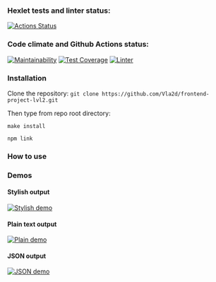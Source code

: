 ### Hexlet tests and linter status:
[![Actions Status](https://github.com/Vla2d/frontend-project-lvl2/workflows/hexlet-check/badge.svg)](https://github.com/Vla2d/frontend-project-lvl2/actions)

### Code climate and Github Actions status:


[![Maintainability](https://api.codeclimate.com/v1/badges/a99a88d28ad37a79dbf6/maintainability)](https://codeclimate.com/github/Vla2d/frontend-project-lvl2/maintainability)
[![Test Coverage](https://api.codeclimate.com/v1/badges/a99a88d28ad37a79dbf6/test_coverage)](https://codeclimate.com/github/Vla2d/frontend-project-lvl2/test_coverage)
[![Linter](https://github.com/Vla2d/frontend-project-lvl2/actions/workflows/lint.yml/badge.svg)](https://github.com/Vla2d/frontend-project-lvl2/actions)

### Installation

Clone the repository: `git clone https://github.com/Vla2d/frontend-project-lvl2.git`

Then type from repo root directory:

```
make install

npm link
```

### How to use

### Demos

#### Stylish output

[![Stylish demo](https://asciinema.org/a/pprL5G7Xy8J824JuDEYWkI49M.svg)](https://asciinema.org/a/pprL5G7Xy8J824JuDEYWkI49M)

#### Plain text output

[![Plain demo](https://asciinema.org/a/TuqNtfXGSkEPpQsfbRJh0NGz8.svg)](https://asciinema.org/a/TuqNtfXGSkEPpQsfbRJh0NGz8)

#### JSON output

[![JSON demo](https://asciinema.org/a/xmsTZZPViUM54Iky2TAWnxdfy.svg)](https://asciinema.org/a/xmsTZZPViUM54Iky2TAWnxdfy)

